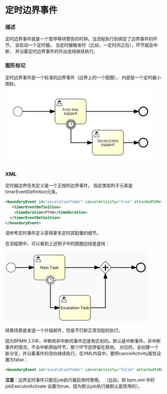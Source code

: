 # 定时边界事件

### 描述

定时边界事件就是一个暂停等待警告的时钟。当流程执行到绑定了边界事件的环节， 会启动一个定时器。 当定时器触发时（比如，一定时间之后），环节就会中断， 并沿着定时边界事件的外出连线继续执行。

### 图形标记

定时边界事件是一个标准的边界事件（边界上的一个圆圈）， 内部是一个定时器小图标。

[![定时事件](./images/bpmn.boundary.timer.event.png)](./images/bpmn.boundary.timer.event.png)

### XML

定时器边界任务定义是一个正规的边界事件。 指定类型的子元素是timerEventDefinition元素。

```xml
<boundaryEvent id="escalationTimer" cancelActivity="true" attachedToRef="firstLineSupport">
   <timerEventDefinition>
    <timeDuration>PT4H</timeDuration>
  </timerEventDefinition>
</boundaryEvent>
```

请参考定时事件定义获得更多定时其配置的细节。

在流程图中，可以看到上述例子中的圆圈边线是虚线：

[![定时事件 example](./images/bpmn.boundary.timer.event.non.interrupting.png)](./images/bpmn.boundary.timer.event.non.interrupting.png)

经典场景是发送一个升级邮件，但是不打断正常流程的执行。

因为BPMN 2.0中，中断和非中断的事件还是有区别的。默认是中断事件。非中断事件的情况，不会中断原始环节，那个环节还停留在原地。 对应的，会创建一个新分支，并沿着事件的流向继续执行。在XML内容中，要把cancelActivity属性设置为false：

```xml
<boundaryEvent id="escalationTimer" cancelActivity="false" attachedToRef="firstLineSupport"/>
```

**注意**：边界定时事件只能在job执行器启用时使用。 （比如，把 bpm.xml 中的jobExecutorActivate 设置为true，因为默认job执行器默认是禁用的）。